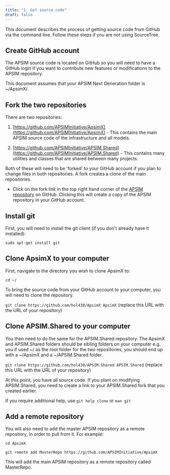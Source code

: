 ```yaml
---
title: "1. Get source code"
draft: false
---
```


This document describes the process of getting source code from GitHub via the command line. Follow these steps if you are not using SourceTree.

## Create GitHub account

The APSIM source code is located on GitHub so you will need to have a GitHub login if you want to contribute new features or modifications to the APSIM repository.

This document assumes that your APSIM Next Generation folder is ~/ApsimX/.

## Fork the two repositories

There are two repositories: 

1. [https://github.com/APSIMInitiative/ApsimX](https://github.com/APSIMInitiative/ApsimX) - This contains the main APSIM source code of the infrastructure and all models.

2. [https://github.com/APSIMInitiative/APSIM.Shared](https://github.com/APSIMInitiative/APSIM.Shared) - This contains many utilities and classes that are shared between many projects.

Both of these will need to be 'forked' to your GitHub account if you plan to change files in both repositories. A fork creates a clone of the main repositories. 


* Click on the fork link in the top right hand corner of the [APSIM repository](https://github.com/APSIMInitiative/ApsimX]) on GitHub. Clicking this will create a copy of the APSIM repository in your GitHub account.

## Install git

First, you will need to install the git client (if you don't already have it installed): 

````sudo apt-get install git````
	
## Clone ApsimX to your computer

First, navigate to the directory you wish to clone ApsimX to:

````cd ~/````
	
To bring the source code from your GitHub account to your computer, you will need to clone the repository. 

````git clone https://github.com/hol430/ApsimX ApsimX```` (replace this URL with the URL of your repository)

## Clone APSIM.Shared to your computer
 
You then need to do the same for the APSIM.Shared repository. The ApsimX and APSIM.Shared folders should be sibling folders on your computer e.g. you if used ~/ as the root folder for the two repositories, you should end up with a ~/ApsimX and a ~/APSIM.Shared folder.

````git clone https://github.com/hol430/APSIM.Shared APSIM.Shared```` (replace this URL with the URL of your repository)

At this point, you have all source code. If you plant on modifying APSIM.Shared, you need to create a link to your APSIM.Shared fork that you created earlier. 

If you require additional help, use ````git help clone```` or ````man git````

## Add a remote repository

You will also need to add the master APSIM repository as a remote repository, in order to pull from it. For example:

````cd ApsimX````

````git remote add MasterRepo https://github.com/APSIMInitiative/ApsimX````

This will add the main APSIM repository as a remote repository called MasterRepo.